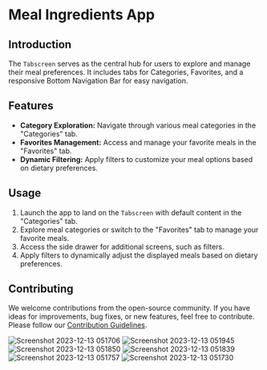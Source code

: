 # Meal Ingredients App



## Introduction

The `Tabscreen` serves as the central hub for users to explore and manage their meal preferences. It includes tabs for Categories, Favorites, and a responsive Bottom Navigation Bar for easy navigation.

## Features

- **Category Exploration:** Navigate through various meal categories in the "Categories" tab.
- **Favorites Management:** Access and manage your favorite meals in the "Favorites" tab.
- **Dynamic Filtering:** Apply filters to customize your meal options based on dietary preferences.


## Usage

1. Launch the app to land on the `Tabscreen` with default content in the "Categories" tab.
2. Explore meal categories or switch to the "Favorites" tab to manage your favorite meals.
3. Access the side drawer for additional screens, such as filters.
4. Apply filters to dynamically adjust the displayed meals based on dietary preferences.

## Contributing

We welcome contributions from the open-source community. If you have ideas for improvements, bug fixes, or new features, feel free to contribute. Please follow our [Contribution Guidelines](CONTRIBUTING.md).

![Screenshot 2023-12-13 051706](https://github.com/Ahmedzayan1/Meals-App/assets/87100830/dc106422-d976-4cc4-bf63-3cee4fb9ca2b)
![Screenshot 2023-12-13 051945](https://github.com/Ahmedzayan1/Meals-App/assets/87100830/77717ac6-7eeb-46e7-b63c-ba0a5741cf60)
![Screenshot 2023-12-13 051850](https://github.com/Ahmedzayan1/Meals-App/assets/87100830/aed0bd72-49bf-46da-8c05-11afa25182cb)
![Screenshot 2023-12-13 051839](https://github.com/Ahmedzayan1/Meals-App/assets/87100830/31d29a5f-0254-4831-889e-86ae54528967)
![Screenshot 2023-12-13 051757](https://github.com/Ahmedzayan1/Meals-App/assets/87100830/af2e41f0-3cd8-4ce3-8a2f-6ccd335ad771)
![Screenshot 2023-12-13 051730](https://github.com/Ahmedzayan1/Meals-App/assets/87100830/db569d9e-5782-468d-ad46-137f0ffa3175)



